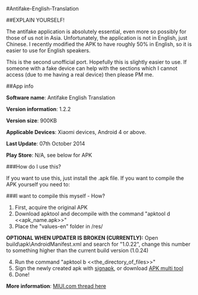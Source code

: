 #Antifake-English-Translation

##EXPLAIN YOURSELF!

The antifake application is absolutely essential, even more so possibly for those of us not in Asia. Unfortunately, the application is not in English, just Chinese. I recently modified the APK to have roughly 50% in English, so it is easier to use for English speakers.

This is the second unofficial port. Hopefully this is slightly easier to use. If someone with a fake device can help with the sections which I cannot access (due to me having a real device) then please PM me.

##App info

**Software name**: Antifake English Translation

**Version information**: 1.2.2

**Version size**: 900KB

**Applicable Devices**: Xiaomi devices, Android 4 or above.

**Last Update**: 07th October 2014

**Play Store**: N/A, see below for APK

###How do I use this?

If you want to use this, just install the .apk file. If you want to compile the APK yourself you need to:

###I want to compile this myself - How?

1. First, acquire the original APK
2. Download apktool and decompile with the command "apktool d <<apk_name.apk>>"
3. Place the "values-en" folder in /res/

**OPTIONAL WHEN UPDATER IS BROKEN (CURRENTLY):** Open build\apk\AndroidManifest.xml and search for "1.0.22", change this number to something higher than the current build version (1.0.24)

4. Run the command "apktool b <<the_directory_of_files>>"
5. Sign the newly created apk with [signapk](https://code.google.com/p/signapk/), or download [APK multi tool](http://apkmultitool.com/?q=node/5)
6. Done!

**More information**: [MIUI.com thread here](http://en.miui.com/thread-51706-1-1.html)